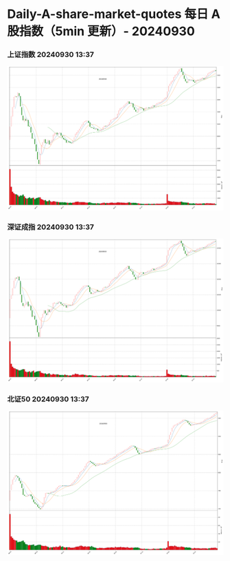 
# Daily-A-share-market-quotes 每日 A 股指数（5min 更新）- 20240930

### 上证指数 20240930 13:37
![](./fig/2024/9/20240930-sh000001.png)

### 深证成指 20240930 13:37
![](./fig/2024/9/20240930-sz399001.png)

### 北证50 20240930 13:37
![](./fig/2024/9/20240930-bj899050.png)
